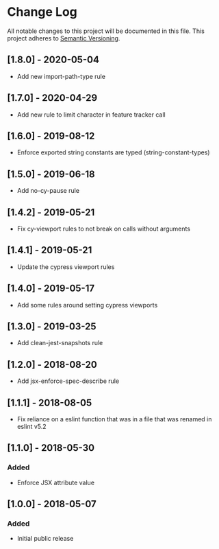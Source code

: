 # Change Log
All notable changes to this project will be documented in this file.
This project adheres to [Semantic Versioning](http://semver.org/).

## [1.8.0] - 2020-05-04
- Add new import-path-type rule 

## [1.7.0] - 2020-04-29
- Add new rule to limit character in feature tracker call

## [1.6.0] - 2019-08-12
- Enforce exported string constants are typed (string-constant-types)

## [1.5.0] - 2019-06-18
- Add no-cy-pause rule

## [1.4.2] - 2019-05-21
- Fix cy-viewport rules to not break on calls without arguments

## [1.4.1] - 2019-05-21
- Update the cypress viewport rules

## [1.4.0] - 2019-05-17
- Add some rules around setting cypress viewports

## [1.3.0] - 2019-03-25
- Add clean-jest-snapshots rule

## [1.2.0] - 2018-08-20
- Add jsx-enforce-spec-describe rule

## [1.1.1] - 2018-08-05
- Fix reliance on a eslint function that was in a file that was renamed in eslint v5.2

## [1.1.0] - 2018-05-30
### Added
- Enforce JSX attribute value

## [1.0.0] - 2018-05-07
### Added
- Initial public release
